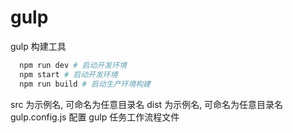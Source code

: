 # gulp

gulp 构建工具

```bash
  npm run dev # 启动开发环境
  npm start # 启动开发环境
  npm run build # 启动生产环境构建
```

src 为示例名, 可命名为任意目录名
dist 为示例名, 可命名为任意目录名
gulp.config.js 配置 gulp 任务工作流程文件
